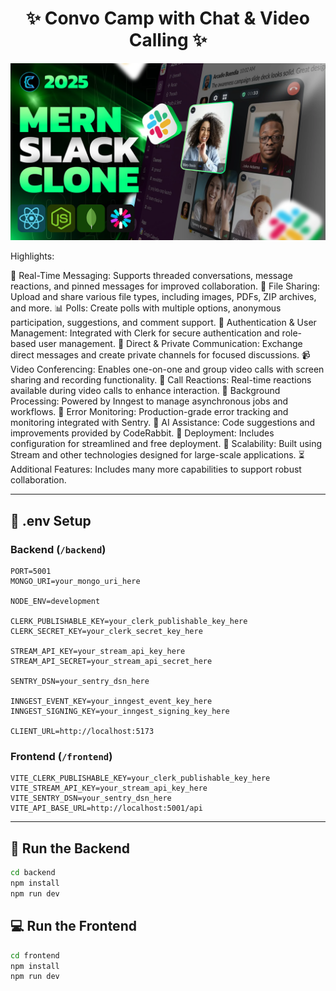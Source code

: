 <h1 align="center">✨ Convo Camp with Chat & Video Calling ✨</h1>

![Demo App](/frontend/public/screenshot-for-readme.png)

Highlights:

💬 Real-Time Messaging: Supports threaded conversations, message reactions, and pinned messages for improved collaboration.
📂 File Sharing: Upload and share various file types, including images, PDFs, ZIP archives, and more.
📊 Polls: Create polls with multiple options, anonymous participation, suggestions, and comment support.
🔐 Authentication & User Management: Integrated with Clerk for secure authentication and role-based user management.
📨 Direct & Private Communication: Exchange direct messages and create private channels for focused discussions.
📹 Video Conferencing: Enables one-on-one and group video calls with screen sharing and recording functionality.
🎉 Call Reactions: Real-time reactions available during video calls to enhance interaction.
🔧 Background Processing: Powered by Inngest to manage asynchronous jobs and workflows.
🚨 Error Monitoring: Production-grade error tracking and monitoring integrated with Sentry.
🤖 AI Assistance: Code suggestions and improvements provided by CodeRabbit.
🚀 Deployment: Includes configuration for streamlined and free deployment.
🎯 Scalability: Built using Stream and other technologies designed for large-scale applications.
⏳ Additional Features: Includes many more capabilities to support robust collaboration.

---

## 🧪 .env Setup

### Backend (`/backend`)

```
PORT=5001
MONGO_URI=your_mongo_uri_here

NODE_ENV=development

CLERK_PUBLISHABLE_KEY=your_clerk_publishable_key_here
CLERK_SECRET_KEY=your_clerk_secret_key_here

STREAM_API_KEY=your_stream_api_key_here
STREAM_API_SECRET=your_stream_api_secret_here

SENTRY_DSN=your_sentry_dsn_here

INNGEST_EVENT_KEY=your_inngest_event_key_here
INNGEST_SIGNING_KEY=your_inngest_signing_key_here

CLIENT_URL=http://localhost:5173
```

### Frontend (`/frontend`)

```
VITE_CLERK_PUBLISHABLE_KEY=your_clerk_publishable_key_here
VITE_STREAM_API_KEY=your_stream_api_key_here
VITE_SENTRY_DSN=your_sentry_dsn_here
VITE_API_BASE_URL=http://localhost:5001/api
```

---

## 🔧 Run the Backend

```bash
cd backend
npm install
npm run dev
```

## 💻 Run the Frontend

```bash
cd frontend
npm install
npm run dev
```
